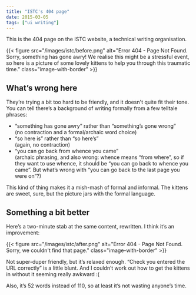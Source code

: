 ```yaml
---
title: "ISTC's 404 page"
date: 2015-03-05
tags: ["ui writing"]
---
```


This is the 404 page on the ISTC website, a technical writing organisation.

{{< figure src="/images/istc/before.png" alt="Error 404 - Page Not Found. Sorry, something has gone awry! We realise this might be a stressful event, so here is a picture of some lovely kittens to help you through this traumatic time." class="image-with-border" >}}

## What’s wrong here

They’re trying a bit too hard to be friendly, and it doesn't quite fit their tone. You can tell there’s a background of writing formally from a few telltale phrases: 

- “something has gone awry” rather than “something’s gone wrong” 
<br>(no contraction and a formal/archaic word choice)
- “so here is” rather than “so here’s”
<br> (again, no contraction)
- “you can go back from whence you came”
<br> (archaic phrasing, and also wrong: whence means “from where”, so if they want to use whence, it should be “you can go back to whence you came”. But what’s wrong with “you can go back to the last page you were on”?)

This kind of thing makes it a mish-mash of formal and informal. The kittens are sweet, sure, but the picture jars with the formal language.

## Something a bit better

Here’s a two-minute stab at the same content, rewritten. I think it’s an improvement:

{{< figure src="/images/istc/after.png" alt="Error 404 - Page Not Found. Sorry, we couldn't find that page." class="image-with-border" >}}

Not super-duper friendly, but it’s relaxed enough. “Check you entered the URL correctly” is a little blunt. And I couldn’t work out how to get the kittens in without it seeming really awkward :(

Also, it’s 52 words instead of 110, so at least it’s not wasting anyone’s time.


<!-- https://uiwriting.tumblr.com/post/112799420429/this-is-the-404-page-on-the-istc-website-yes -->

